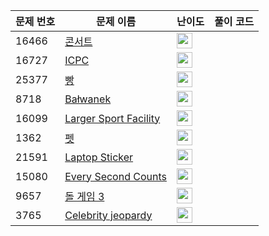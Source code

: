 | 문제 번호 | 문제 이름 | 난이도 | 풀이 코드 |
| --- | --- | --- | --- |
| 16466 | [콘서트](https://www.acmicpc.net/problem/16466) | <img height="25px" width="25px=" src="https://static.solved.ac/tier_small/5.svg"/> |  |
| 16727 | [ICPC](https://www.acmicpc.net/problem/16727) | <img height="25px" width="25px=" src="https://static.solved.ac/tier_small/2.svg"/> |  |
| 25377 | [빵](https://www.acmicpc.net/problem/25377) | <img height="25px" width="25px=" src="https://static.solved.ac/tier_small/2.svg"/> |  |
| 8718 | [Bałwanek](https://www.acmicpc.net/problem/8718) | <img height="25px" width="25px=" src="https://static.solved.ac/tier_small/2.svg"/> |  |
| 16099 | [Larger Sport Facility](https://www.acmicpc.net/problem/16099) | <img height="25px" width="25px=" src="https://static.solved.ac/tier_small/1.svg"/> |  |
| 1362 | [펫](https://www.acmicpc.net/problem/1362) | <img height="25px" width="25px=" src="https://static.solved.ac/tier_small/4.svg"/> |  |
| 21591 | [Laptop Sticker](https://www.acmicpc.net/problem/21591) | <img height="25px" width="25px=" src="https://static.solved.ac/tier_small/2.svg"/> |  |
| 15080 | [Every Second Counts](https://www.acmicpc.net/problem/15080) | <img height="25px" width="25px=" src="https://static.solved.ac/tier_small/2.svg"/> |  |
| 9657 | [돌 게임 3](https://www.acmicpc.net/problem/9657) | <img height="25px" width="25px=" src="https://static.solved.ac/tier_small/8.svg"/> |  |
| 3765 | [Celebrity jeopardy](https://www.acmicpc.net/problem/3765) | <img height="25px" width="25px=" src="https://static.solved.ac/tier_small/2.svg"/> |  |
